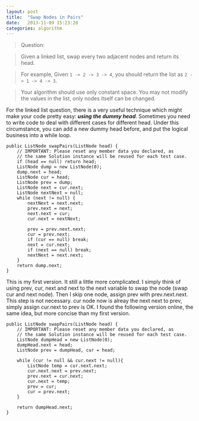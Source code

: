 ```yaml
---
layout: post
title:  "Swap Nodes in Pairs"
date:   2013-11-09 15:23:20
categories: algorithm
---
```


> Question:

> Given a linked list, swap every two adjacent nodes and return its head.

> For example, Given `1 -> 2 -> 3 -> 4`, you should return the list as `2 -> 1 -> 4 -> 3`.

> Your algorithm should use only constant space. You may not modify the values in the list, only nodes itself can be changed.

For the linked list question, there is a very useful technique which might make your code pretty easy: **_using the dummy head_**. Sometimes you need to write code to deal with different cases for different head. Under this circumstance, you can add a new dummy head before, and put the logical business into a while loop.

	public ListNode swapPairs(ListNode head) {
        // IMPORTANT: Please reset any member data you declared, as
        // the same Solution instance will be reused for each test case.
        if (head == null) return head;
        ListNode dump = new ListNode(0);
        dump.next = head;
        ListNode cur = head;
        ListNode prev = dump;
        ListNode next = cur.next;
        ListNode nextNext = null;
        while (next != null) {
            nextNext = next.next;
            prev.next = next;
            next.next = cur;
            cur.next = nextNext;
            
            prev = prev.next.next;
            cur = prev.next;
            if (cur == null) break;
            next = cur.next;
            if (next == null) break;
            nextNext = next.next;
        }
        return dump.next;
    }
    
This is my first version. It still a little more complicated. I simply think of using prev, cur, next and next to the next variable to swap the node (swap cur and next node). Then I skip one node, assign prev with prev.next.next. This step is not necessary. cur node now is alreay the next next to prev, simply assign cur.next to prev is OK. I found the following version online, the same idea, but more concise than my first version.

	public ListNode swapPairs(ListNode head) {
        // IMPORTANT: Please reset any member data you declared, as
        // the same Solution instance will be reused for each test case.
        ListNode dumpHead = new ListNode(0);
        dumpHead.next = head;
        ListNode prev = dumpHead, cur = head;
        
        while (cur != null && cur.next != null){
            ListNode temp = cur.next.next;
            cur.next.next = prev.next;
            prev.next = cur.next;
            cur.next = temp;
            prev = cur;
            cur = prev.next;
        }
        
        return dumpHead.next;
    }